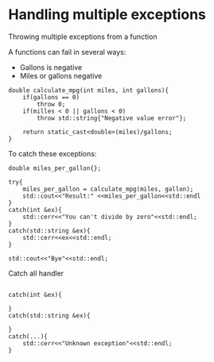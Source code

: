 # Handling multiple exceptions
Throwing multiple exceptions from a function

A functions can fail in several ways:
<ul>
    <li>Gallons is negative</li>
    <li>Miles or gallons negative</li>
</ul>

```
double calculate_mpg(int miles, int gallons){
    if(gallons == 0)
        throw 0;
    if(milles < 0 || gallons < 0)
        throw std::string{"Negative value error"};

    return static_cast<double>(miles)/gallons;
}
```

To catch these exceptions:

```
double miles_per_gallon{};

try{
    miles_per_gallon = calculate_mpg(miles, gallon);
    std::cout<<"Result:" <<miles_per_gallon<<std::endl
}
catch(int &ex){
    std::cerr<<"You can't divide by zero"<<std::endl;
}
catch(std::string &ex){
    std::cerr<<ex<<std::endl;
}

std::cout<<"Bye"<<std::endl;
```

Catch all handler

```

catch(int &ex){

}
catch(std::string &ex){

}
catch(...){
    std::cerr<<"Unknown exception"<<std::endl;
}
```